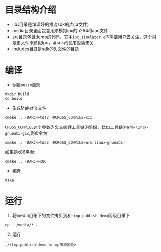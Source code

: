 # 目录结构介绍
- libs目录是编译好的推流sdk的库(.a文件)
- media目录里面包含用来模拟ipc的h264和aac文件
- src目录包含demo的代码，其中`ipc_simulator.c`不需要用户去关注，这个只是用文件来模拟ipc，与sdk的使用姿势无关
- includes目录是sdk的头文件的目录

# 编译
- 创建`build`目录
```
mkdir build
cd build
```

- 生成Makefile文件
```
cmake .. -DARCH=tda2 -DCROSS_COMPILE=xxx
```
`CROSS_COMPILE`这个参数为交叉编译工具链的前缀，比如工具链为`arm-linux-gnueabi-gcc`,则命令为
```
cmake .. -DARCH=tda2 -DCROSS_COMPILE=arm-linux-gnueabi-
```

如果是x86平台:
```
cmake .. -DARCH=x86
```


 - 编译
```
make
```

# 运行
1. 将media目录下的文件拷贝到和`rtmp-publish-demo`同级目录下

```
cp ../media/* .
```

2. 运行
```
./rtmp-publish-demo <rtmp推流地址>
```
